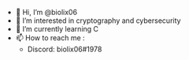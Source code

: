 - 👋 Hi, I’m @biolix06
- 👀 I’m interested in cryptography and cybersecurity
- 🌱 I’m currently learning C
- 📫 How to reach me :
  * Discord: biolix06#1978

<!---
biolix06/biolix06 is a ✨ special ✨ repository because its `README.md` (this file) appears on your GitHub profile.
You can click the Preview link to take a look at your changes.
--->
